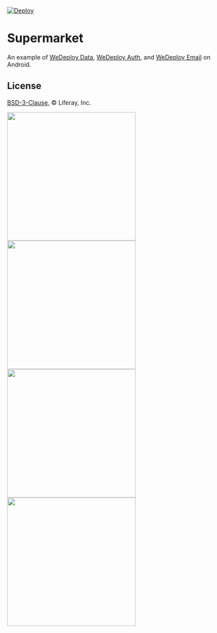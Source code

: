 [![Deploy](https://cdn.wedeploy.com/images/deploy.svg)](https://console.wedeploy.com/deploy?repo=https://github.com/wedeploy-examples/supermarket-android-example)

# Supermarket

An example of [WeDeploy Data](https://wedeploy.com/docs/data), [WeDeploy Auth](https://wedeploy.com/docs/auth), and [WeDeploy Email](https://wedeploy.com/docs/email) on Android.

## License

[BSD-3-Clause](./LICENSE.md), © Liferay, Inc.

<img src="http://i.imgur.com/zhm80L3.png" width="300"> <img src="http://i.imgur.com/LQmI6l2.png" width="300">
<img src="http://i.imgur.com/Ik717LX.png" width="300"> <img src="http://i.imgur.com/lGW2Uk9.png" width="300">
